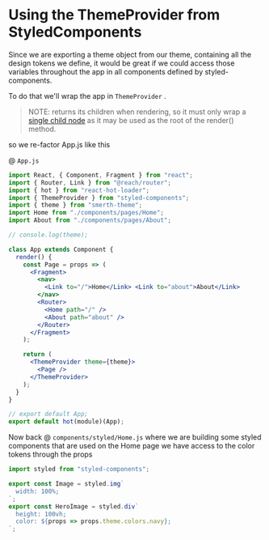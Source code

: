 # Using the ThemeProvider from StyledComponents

Since we are exporting a theme object from our theme, containing all the design tokens we define, it would be great if we could access those variables throughout the app in all components defined by styled-components.

To do that we'll wrap the app in `ThemeProvider` .  

>  NOTE:  <ThemeProvider> returns its children when rendering, so it must only wrap a [single child node](https://github.com/styled-components/styled-components/issues/1325#issuecomment-346564775) as it may be used as the root of the render() method.

so we re-factor App.js like this

@ `App.js`

```jsx
import React, { Component, Fragment } from "react";
import { Router, Link } from "@reach/router";
import { hot } from "react-hot-loader";
import { ThemeProvider } from "styled-components";
import { theme } from "smerth-theme";
import Home from "./components/pages/Home";
import About from "./components/pages/About";

// console.log(theme);

class App extends Component {
  render() {
    const Page = props => (
      <Fragment>
        <nav>
          <Link to="/">Home</Link> <Link to="about">About</Link>
        </nav>
        <Router>
          <Home path="/" />
          <About path="about" />
        </Router>
      </Fragment>
    );

    return (
      <ThemeProvider theme={theme}>
        <Page />
      </ThemeProvider>
    );
  }
}

// export default App;
export default hot(module)(App);

```



Now back @ `components/styled/Home.js` where we are building some styled components that are used on the Home page we have access to the color tokens through the props

```jsx
import styled from "styled-components";

export const Image = styled.img`
  width: 100%;
`;
export const HeroImage = styled.div`
  height: 100vh;
  color: ${props => props.theme.colors.navy};
`;

```





